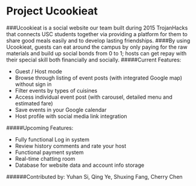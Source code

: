 # Project Ucookieat
###Ucookieat is a social website our team built during 2015 TrojanHacks that connects USC students together via providing a platform for them to share good meals easily and to develop lasting friendships.
####By using Ucookieat, guests can eat around the campus by only paying for the raw materials and build up social bonds from 0 to 1; hosts can get repay with their special skill both financially and socially. 
#####Current Features:
- Guest / Host mode
- Browse through listing of event posts (with integrated Google map) without sign in 
- Filter events by types of cuisines
- Access individual event post (with carousel, detailed menu and estimated fare)
- Save events in your Google calendar
- Host profile with social media link integration

#####Upcoming Features:
- Fully functional Log in system
- Review history comments and rate your host
- Functional payment system
- Real-time chatting room
- Database for website data and account info storage

######Contributed by: Yuhan Si, Qing Ye, Shuxing Fang, Cherry Chen
